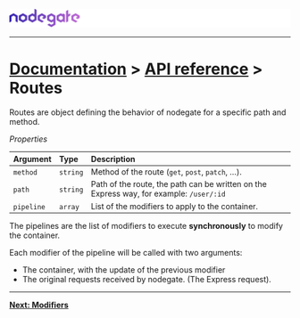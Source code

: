 ![nodegate](../images/logo-documentation.png)

---

# [Documentation](README.md) > [API reference](api-reference.md) > Routes

Routes are object defining the behavior of nodegate for a specific path and method.

_Properties_

| Argument   | Type     | Description                                                                             |
| :--------- | :------- | :-------------------------------------------------------------------------------------- |
| `method`   | `string` | Method of the route (`get`, `post`, `patch`, …).                                        |
| `path`     | `string` | Path of the route, the path can be written on the Express way, for example: `/user/:id` |
| `pipeline` | `array`  | List of the modifiers to apply to the container.                                        |

The pipelines are the list of modifiers to execute **synchronously** to modify the container.

Each modifier of the pipeline will be called with two arguments:
 - The container, with the update of the previous modifier
 - The original requests received by nodegate. (The Express request).

---

**[Next: Modifiers](api-reference-modifiers.md)**
